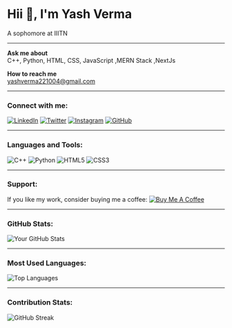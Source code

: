 # Hii 👋, I'm Yash Verma
A sophomore at IIITN

---

**Ask me about**  
C++, Python, HTML, CSS, JavaScript ,MERN Stack ,NextJs

**How to reach me**  
yashverma221004@gmail.com

---

### Connect with me:

[![LinkedIn](https://img.shields.io/badge/LinkedIn-blue?style=flat-square&logo=linkedin)](https://www.linkedin.com/in/yash-verma/)
[![Twitter](https://img.shields.io/badge/Twitter-blue?style=flat-square&logo=twitter)](https://twitter.com/yourprofile)
[![Instagram](https://img.shields.io/badge/Instagram-red?style=flat-square&logo=instagram)](https://www.instagram.com/y_a_s_h__v_e_r_m_a_)
[![GitHub](https://img.shields.io/badge/GitHub-black?style=flat-square&logo=github)](https://github.com/YashVerma-code)

---

### Languages and Tools:

![C++](https://img.shields.io/badge/C++-00599C?style=flat-square&logo=cplusplus)
![Python](https://img.shields.io/badge/Python-3776AB?style=flat-square&logo=python)
![HTML5](https://img.shields.io/badge/HTML5-E34F26?style=flat-square&logo=html5)
![CSS3](https://img.shields.io/badge/CSS3-1572B6?style=flat-square&logo=css3)

---

### Support:
If you like my work, consider buying me a coffee:
[![Buy Me A Coffee](https://img.shields.io/badge/Buy%20Me%20A%20Coffee-yellow?style=flat-square&logo=buy-me-a-coffee)](https://www.buymeacoffee.com/yourprofile)

---

### GitHub Stats:

![Your GitHub Stats](https://github-readme-stats.vercel.app/api?username=yourusername&show_icons=true&theme=radical)

---

### Most Used Languages:

![Top Languages](https://github-readme-stats.vercel.app/api/top-langs/?username=yourusername&layout=compact)

---

### Contribution Stats:

![GitHub Streak](https://github-readme-streak-stats.herokuapp.com/?user=yourusername&theme=radical)

